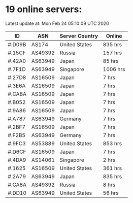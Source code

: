 # 19 online servers:

Latest update at: Mon Feb 24 05:10:09 UTC 2020

| ID | ASN | Server Country | Online |
| -- | --- | -------------- | ------ |
| #.D09B | AS174 | United States | 835 hrs |
| #.15CF | AS49392 | Russia | 157 hrs |
| #.42A0 | AS63949 | Japan | 85 hrs |
| #.7F1D | AS63949 | Singapore | 1006 hrs |
| #.27D8 | AS16509 | Japan | 7 hrs |
| #.3E6A | AS16509 | Japan | 7 hrs |
| #.CABA | AS16509 | Japan | 7 hrs |
| #.B052 | AS16509 | Japan | 7 hrs |
| #.9A86 | AS16509 | Japan | 7 hrs |
| #.A787 | AS63949 | Germany | 7 hrs |
| #.2BF7 | AS16509 | Japan | 7 hrs |
| #.F2B5 | AS63949 | Germany | 7 hrs |
| #.9FC3 | AS53889 | United States | 853 hrs |
| #.D6CF | AS16509 | Japan | 7 hrs |
| #.4DA9 | AS14061 | Singapore | 2 hrs |
| #.1625 | AS16509 | United States | 361 hrs |
| #.2A79 | AS63949 | Japan | 835 hrs |
| #.CA8A | AS49392 | Russia | 8 hrs |
| #.DD10 | AS63949 | United States | 56 hrs |

